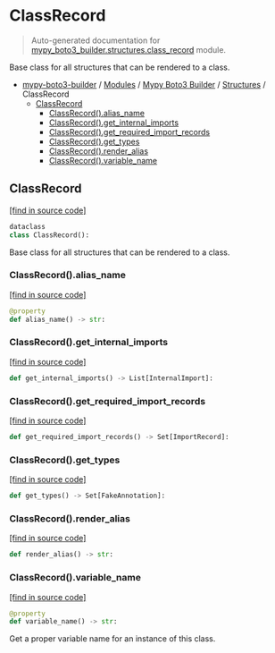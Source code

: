 # ClassRecord

> Auto-generated documentation for [mypy_boto3_builder.structures.class_record](https://github.com/vemel/mypy_boto3_builder/blob/master/mypy_boto3_builder/structures/class_record.py) module.

Base class for all structures that can be rendered to a class.

- [mypy-boto3-builder](../../README.md#mypy_boto3_builder) / [Modules](../../MODULES.md#mypy-boto3-builder-modules) / [Mypy Boto3 Builder](../index.md#mypy-boto3-builder) / [Structures](index.md#structures) / ClassRecord
    - [ClassRecord](#classrecord)
        - [ClassRecord().alias_name](#classrecordalias_name)
        - [ClassRecord().get_internal_imports](#classrecordget_internal_imports)
        - [ClassRecord().get_required_import_records](#classrecordget_required_import_records)
        - [ClassRecord().get_types](#classrecordget_types)
        - [ClassRecord().render_alias](#classrecordrender_alias)
        - [ClassRecord().variable_name](#classrecordvariable_name)

## ClassRecord

[[find in source code]](https://github.com/vemel/mypy_boto3_builder/blob/master/mypy_boto3_builder/structures/class_record.py#L17)

```python
dataclass
class ClassRecord():
```

Base class for all structures that can be rendered to a class.

### ClassRecord().alias_name

[[find in source code]](https://github.com/vemel/mypy_boto3_builder/blob/master/mypy_boto3_builder/structures/class_record.py#L29)

```python
@property
def alias_name() -> str:
```

### ClassRecord().get_internal_imports

[[find in source code]](https://github.com/vemel/mypy_boto3_builder/blob/master/mypy_boto3_builder/structures/class_record.py#L60)

```python
def get_internal_imports() -> List[InternalImport]:
```

### ClassRecord().get_required_import_records

[[find in source code]](https://github.com/vemel/mypy_boto3_builder/blob/master/mypy_boto3_builder/structures/class_record.py#L48)

```python
def get_required_import_records() -> Set[ImportRecord]:
```

### ClassRecord().get_types

[[find in source code]](https://github.com/vemel/mypy_boto3_builder/blob/master/mypy_boto3_builder/structures/class_record.py#L38)

```python
def get_types() -> Set[FakeAnnotation]:
```

### ClassRecord().render_alias

[[find in source code]](https://github.com/vemel/mypy_boto3_builder/blob/master/mypy_boto3_builder/structures/class_record.py#L35)

```python
def render_alias() -> str:
```

### ClassRecord().variable_name

[[find in source code]](https://github.com/vemel/mypy_boto3_builder/blob/master/mypy_boto3_builder/structures/class_record.py#L70)

```python
@property
def variable_name() -> str:
```

Get a proper variable name for an instance of this class.
